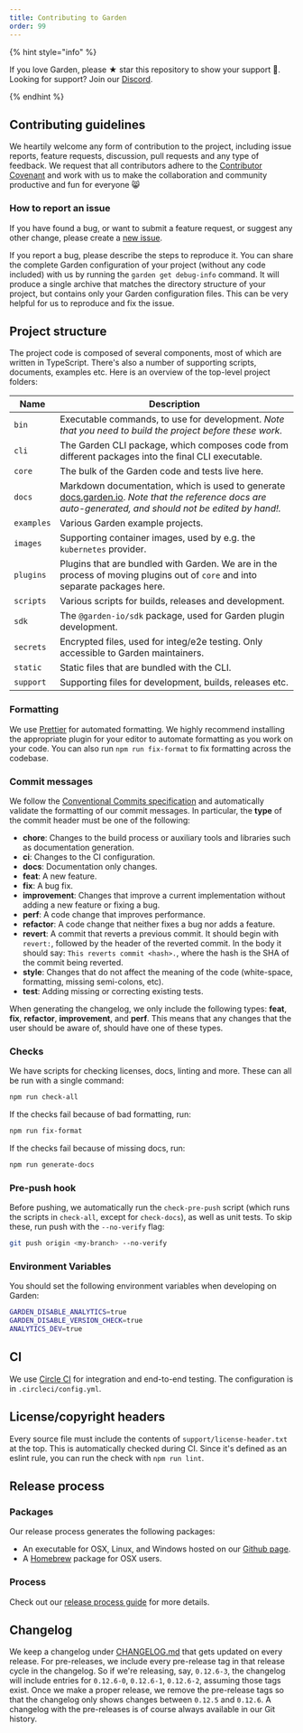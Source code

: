 ```yaml
---
title: Contributing to Garden
order: 99
---
```


{% hint style="info" %}

If you love Garden, please ★ star this repository to show your support :green_heart:. Looking for support? Join our [Discord](https://go.garden.io/discord).

{% endhint %}

## Contributing guidelines

We heartily welcome any form of contribution to the project, including issue reports, feature requests,
discussion, pull requests and any type of feedback. We request that all contributors
adhere to the [Contributor Covenant](CODE_OF_CONDUCT.md) and work with us to make the collaboration and
community productive and fun for everyone :smile_cat:

### How to report an issue

If you have found a bug, or want to submit a feature request, or suggest any other change, please create
a [new issue](https://github.com/garden-io/garden/issues/new/choose).

If you report a bug, please describe the steps to reproduce it. You can share the complete Garden configuration of your
project (without any code included) with us by running the `garden get debug-info` command. It will produce a single archive
that matches the directory structure of your project, but contains only your Garden configuration files. This can be very helpful for us to
reproduce and fix the issue.

## Project structure

The project code is composed of several components, most of which are written in TypeScript. There's also a number of supporting scripts, documents, examples etc. Here is an overview of the top-level project folders:

| Name | Description |
| ---- | ----------- |
| `bin` | Executable commands, to use for development. _Note that you need to build the project before these work._ |
| `cli` | The Garden CLI package, which composes code from different packages into the final CLI executable. |
| `core` | The bulk of the Garden code and tests live here. |
| `docs` | Markdown documentation, which is used to generate [docs.garden.io](https://docs.garden.io). _Note that the reference docs are auto-generated, and should not be edited by hand!._ |
| `examples` | Various Garden example projects. |
| `images` | Supporting container images, used by e.g. the `kubernetes` provider. |
| `plugins` | Plugins that are bundled with Garden. We are in the process of moving plugins out of `core` and into separate packages here. |
| `scripts` | Various scripts for builds, releases and development. |
| `sdk` | The `@garden-io/sdk` package, used for Garden plugin development. |
| `secrets` | Encrypted files, used for integ/e2e testing. Only accessible to Garden maintainers. |
| `static` | Static files that are bundled with the CLI. |
| `support` | Supporting files for development, builds, releases etc. |

### Formatting

We use [Prettier](https://prettier.io) for automated formatting. We highly recommend installing the appropriate plugin for your editor to automate formatting as you work on your code. You can also run `npm run fix-format` to fix formatting across the codebase.

### Commit messages

We follow the [Conventional Commits specification](https://www.conventionalcommits.org/en/v1.0.0-beta.4/#specification) and automatically validate the formatting of our commit messages. In particular, the **type** of the commit header must be one of the following:

* **chore**: Changes to the build process or auxiliary tools and libraries such as documentation
  generation.
* **ci**: Changes to the CI configuration.
* **docs**: Documentation only changes.
* **feat**: A new feature.
* **fix**: A bug fix.
* **improvement**: Changes that improve a current implementation without adding a new feature or fixing a bug.
* **perf**: A code change that improves performance.
* **refactor**: A code change that neither fixes a bug nor adds a feature.
* **revert**: A commit that reverts a previous commit. It should begin with `revert:`, followed by the header of the reverted commit. In the body it should say: `This reverts commit <hash>.`, where the hash is the SHA of the commit being reverted.
* **style**: Changes that do not affect the meaning of the code (white-space, formatting, missing
  semi-colons, etc).
* **test**: Adding missing or correcting existing tests.

When generating the changelog, we only include the following types: **feat**, **fix**, **refactor**, **improvement**, and **perf**. This means that any changes that the user should be aware of, should have one of these types.

### Checks

We have scripts for checking licenses, docs, linting and more. These can all be run with a single command:

```sh
npm run check-all
```

If the checks fail because of bad formatting, run:

```sh
npm run fix-format
```

If the checks fail because of missing docs, run:

```sh
npm run generate-docs
```

### Pre-push hook

Before pushing, we automatically run the `check-pre-push` script (which runs the scripts in `check-all`, except for
`check-docs`), as well as unit tests. To skip these, run push with the `--no-verify` flag:

```sh
git push origin <my-branch> --no-verify
```

### Environment Variables

You should set the following environment variables when developing on Garden:

```sh
GARDEN_DISABLE_ANALYTICS=true
GARDEN_DISABLE_VERSION_CHECK=true
ANALYTICS_DEV=true
```

## CI

We use [Circle CI](https://circleci.com) for integration and end-to-end testing. The configuration is in `.circleci/config.yml`.

## License/copyright headers

Every source file must include the contents of `support/license-header.txt` at the top. This is
automatically checked during CI. Since it's defined as an eslint rule, you can run the check with `npm run lint`.

## Release process

### Packages

Our release process generates the following packages:

* An executable for OSX, Linux, and Windows hosted on our [Github page](https://github.com/garden-io/garden/releases).
* A [Homebrew](https://brew.sh/) package for OSX users.

### Process

Check out our [release process guide](../../RELEASE_PROCESS.md) for more details.

## Changelog

We keep a changelog under [CHANGELOG.md](../../CHANGELOG.md) that gets updated on every release. For pre-releases, we include every pre-release tag in that release cycle in the changelog. So if we're releasing, say, `0.12.6-3`, the changelog will include entries for `0.12.6-0`, `0.12.6-1`, `0.12.6-2`, assuming those tags exist. Once we make a proper release, we remove the pre-release tags so that the changelog only shows changes between `0.12.5` and `0.12.6`. A changelog with the pre-releases is of course always available in our Git history.
